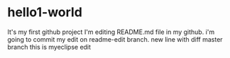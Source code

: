 # hello1-world
It's my first github project
I'm editing README.md file in my github.
i'm going to commit my edit on readme-edit branch.
new line with diff master branch
this is myeclipse edit